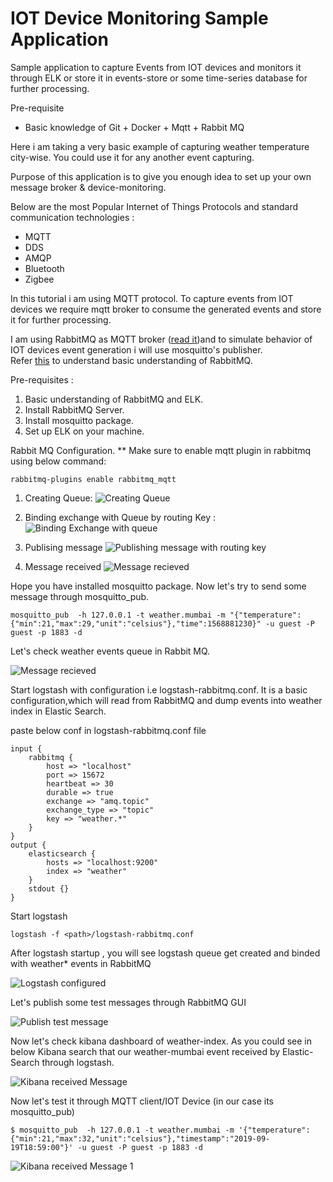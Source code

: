 # IOT Device Monitoring Sample Application
Sample application to capture Events from IOT devices and monitors it through ELK or store it in events-store or some time-series database for further processing.

Pre-requisite
* Basic knowledge of Git + Docker + Mqtt + Rabbit MQ 


Here i am taking a very basic example of capturing weather temperature city-wise. You could use it for any another event capturing.

Purpose of this application is to give you enough idea to set up your own message broker & device-monitoring.

Below are the most Popular Internet of Things Protocols and standard communication technologies :
* MQTT
* DDS
* AMQP
* Bluetooth
* Zigbee

In this tutorial i am using MQTT protocol. To capture events from IOT devices we require mqtt broker to consume the generated events and store it for further processing. 

I am using RabbitMQ as MQTT broker ([read it](https://dzone.com/articles/top-10-criteria-for-selecting-a-mqtt-broker-1))and to simulate behavior of IOT devices event generation i will use mosquitto's publisher.  
Refer [this](https://youtu.be/deG25y_r6OY) to understand basic understanding of RabbitMQ.

Pre-requisites :
1. Basic understanding of RabbitMQ and ELK.
2. Install RabbitMQ Server.
3. Install mosquitto package.
4. Set up ELK on your machine.

Rabbit MQ Configuration. 
** Make sure to enable mqtt plugin in rabbitmq using below command:
```
rabbitmq-plugins enable rabbitmq_mqtt
```

1. Creating Queue:
![Creating Queue](https://github.com/RitreshGirdhar/IOT-DeviceMonitoring/blob/master/images/Rabbitmq-1.png)

2. Binding exchange with Queue by routing Key :
![Binding Exchange with queue](https://github.com/RitreshGirdhar/IOT-DeviceMonitoring/blob/master/images/Rabbitmq-2.png)

3. Publising message 
![Publishing message with routing key](https://github.com/RitreshGirdhar/IOT-DeviceMonitoring/blob/master/images/Rabbitmq-3.png)

4. Message received
![Message recieved](https://github.com/RitreshGirdhar/IOT-DeviceMonitoring/blob/master/images/Rabbitmq-4.png)


Hope you have installed mosquitto package. Now let's try to send some message through mosquitto_pub.

```
mosquitto_pub  -h 127.0.0.1 -t weather.mumbai -m "{"temperature":{"min":21,"max":29,"unit":"celsius"},"time":1568881230}" -u guest -P guest -p 1883 -d
```

Let's check weather events queue in Rabbit MQ.

![Message recieved](https://github.com/RitreshGirdhar/IOT-DeviceMonitoring/blob/master/images/Message-Received.png)

Start logstash with configuration i.e logstash-rabbitmq.conf. It is a basic configuration,which will read from RabbitMQ and dump events into weather index in Elastic Search.

paste below conf in logstash-rabbitmq.conf file
```
input {
    rabbitmq {
        host => "localhost"
        port => 15672
        heartbeat => 30
        durable => true
        exchange => "amq.topic"
        exchange_type => "topic"
        key => "weather.*"
    }
}
output {
    elasticsearch {
        hosts => "localhost:9200"
        index => "weather"
    }
    stdout {}
}
```

Start logstash 
```
logstash -f <path>/logstash-rabbitmq.conf
```

After logstash startup , you will see logstash queue get created and binded with weather* events in RabbitMQ 

![Logstash configured](https://github.com/RitreshGirdhar/IOT-DeviceMonitoring/blob/master/images/Logstash-bind.png)

Let's publish some test messages through RabbitMQ GUI

![Publish test message](https://github.com/RitreshGirdhar/IOT-DeviceMonitoring/blob/master/images/publish-message.png)

Now let's check kibana dashboard of weather-index. As you could see in below Kibana search that our weather-mumbai event received by Elastic-Search through logstash.

![Kibana received Message](https://github.com/RitreshGirdhar/IOT-DeviceMonitoring/blob/master/images/Kibana-read-weather-index.png)

Now let's test it through MQTT client/IOT Device (in our case its mosquitto_pub)

```
$ mosquitto_pub  -h 127.0.0.1 -t weather.mumbai -m '{"temperature":{"min":21,"max":32,"unit":"celsius"},"timestamp":"2019-09-19T18:59:00"}' -u guest -P guest -p 1883 -d
```

![Kibana received Message 1](https://github.com/RitreshGirdhar/IOT-DeviceMonitoring/blob/master/images/mosquito-msg-consumer.png)



